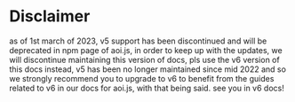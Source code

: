 # Disclaimer

as of 1st march of 2023, v5 support has been discontinued and will be deprecated in npm page of aoi.js, in order to keep up with the updates, we will discontinue maintaining this version of docs, pls use the v6 version of this docs instead, v5 has been no longer maintained since mid 2022 and so we strongly recommend you to upgrade to v6 to benefit from the guides related to v6 in our docs for aoi.js, with that being said. see you in v6 docs!
